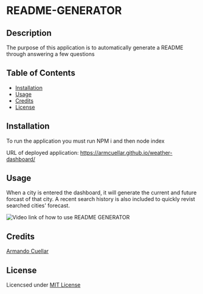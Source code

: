 # README-GENERATOR

## Description
The purpose of this application is to automatically generate a README through answering a few questions

## Table of Contents

* [Installation](#installation)
* [Usage](#usage)
* [Credits](#credits)
* [License](#license)


## Installation

To run the application you must run NPM i
and then node index

URL of deployed application: https://armcuellar.github.io/weather-dashboard/

## Usage
When a city is entered the dashboard, it will generate the current and future forcast of that city. A recent search history is also included to quickly revist searched cities' forecast.

![Video link of how to use README GENERATOR](assets/images/dashboard_screenshot.png)


## Credits

[Armando Cuellar](https://github.com/armcuellar) 


## License

Licencsed under [MIT License](LICENSE)